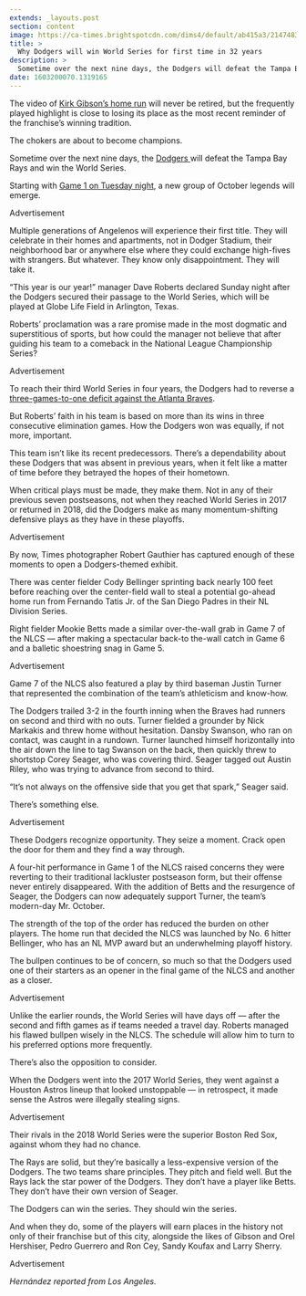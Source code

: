 ```yaml
--- 
extends: _layouts.post 
section: content 
image: https://ca-times.brightspotcdn.com/dims4/default/ab415a3/2147483647/strip/true/crop/3000x1575+0+213/resize/1200x630!/quality/90/?url=https%3A%2F%2Fcalifornia-times-brightspot.s3.amazonaws.com%2Fa0%2F35%2Fdafbb2fc4e84af74d48265e4caf3%2Fla-photos-1staff-635100-sp-dodgers-44-rcg.JPG 
title: > 
  Why Dodgers will win World Series for first time in 32 years 
description: > 
  Sometime over the next nine days, the Dodgers will defeat the Tampa Bay Rays and win the World Series.“This year is our year!” manager Dave Roberts declared Sunday night after the Dodgers secured their passage to the World Series, which will be played at Globe Life Field in Arlington, Texas.AdvertisementTo reach their third World Series in four years, the Dodgers had to reverse a three-games-to-one deficit against the Atlanta Braves.AdvertisementTheir rivals in the 2018 World Series were the superior Boston Red Sox, against whom they had no chance.The Dodgers can win the series. 
date: 1603200070.1319165 
--- 
```

<div><p>The video of <a class="link" href="https://www.latimes.com/sports/dodgers/story/2020-10-19/1988-dodgers-world-series-championship-lakers-kirk-gibson" target="_blank">Kirk Gibson&#8217;s home run</a> will never be retired, but the frequently played highlight is close to losing its place as the most recent reminder of the franchise&#8217;s winning tradition.</p><p>The chokers are about to become champions.</p><p>Sometime over the next nine days, the <a class="link" href="https://www.latimes.com/sports/dodgers" target="_blank">Dodgers </a>will defeat the Tampa Bay Rays and win the World Series.</p><p>Starting with <a class="link" href="https://www.latimes.com/sports/dodgers/story/2020-10-19/world-series-how-dodgers-and-rays-match-up-position-by-position" target="_blank">Game 1 on Tuesday night</a>, a new group of October legends will emerge.</p><p class="google-dfp-ad-caption">Advertisement</p>
    <p id="google-ad5c6a1091-cf6a-40fa-8331-fc6b1b2cab91" class="google-dfp-ad injected">
        <p class="google-dfp-ad-placeholder"></p>
    </p>
<p>Multiple generations of Angelenos will experience their first title. They will celebrate in their homes and apartments, not in Dodger Stadium, their neighborhood bar or anywhere else where they could exchange high-fives with strangers. But whatever. They know only disappointment. They will take it.</p><p>&#8220;This year is our year!&#8221; manager Dave Roberts declared Sunday night after the Dodgers secured their passage to the World Series, which will be played at Globe Life Field in Arlington, Texas.</p><p>Roberts&#8217; proclamation was a rare promise made in the most dogmatic and superstitious of sports, but how could the manager not believe that after guiding his team to a comeback in the National League Championship Series?</p><p class="google-dfp-ad-caption">Advertisement</p>
    <p id="google-ad510f952f-9976-41c2-bc21-eb39b1a62080" class="google-dfp-ad injected">
        <p class="google-dfp-ad-placeholder"></p>
    </p>
<p></p><p id="nativo_1"></p><p>To reach their third World Series in four years, the Dodgers had to reverse a <a class="link" href="https://www.latimes.com/sports/dodgers/story/2020-10-18/justin-turner-superman-move-double-play-dodgers-braves-nlcs-game-7" target="_blank">three-games-to-one deficit against the Atlanta Braves</a>.</p><p>But Roberts&#8217; faith in his team is based on more than its wins in three consecutive elimination games. How the Dodgers won was equally, if not more, important.</p><p>This team isn&#8217;t like its recent predecessors. There&#8217;s a dependability about these Dodgers that was absent in previous years, when it felt like a matter of time before they betrayed the hopes of their hometown.</p><p>When critical plays must be made, they make them. Not in any of their previous seven postseasons, not when they reached World Series in 2017 or returned in 2018, did the Dodgers make as many momentum-shifting defensive plays as they have in these playoffs.</p><p class="google-dfp-ad-caption">Advertisement</p>
    <p id="google-ad472e866a-7f02-4201-bfa1-cd4497ad6105" class="google-dfp-ad injected">
        <p class="google-dfp-ad-placeholder"></p>
    </p>
<p>By now, Times photographer Robert Gauthier has captured enough of these moments to open a Dodgers-themed exhibit.</p><p>There was center fielder Cody Bellinger sprinting back nearly 100 feet before reaching over the center-field wall to steal a potential go-ahead home run from Fernando Tatis Jr. of the San Diego Padres in their NL Division Series.</p><p>Right fielder Mookie Betts made a similar over-the-wall grab in Game 7 of the NLCS &#8212; after making a spectacular back-to the-wall catch in Game 6 and a balletic shoestring snag in Game 5.</p><p class="google-dfp-ad-caption">Advertisement</p>
    <p id="google-ad8c492914-ab67-4a97-9808-e3c8b08a7b08" class="google-dfp-ad injected">
        <p class="google-dfp-ad-placeholder"></p>
    </p>
<p>Game 7 of the NLCS also featured a play by third baseman Justin Turner that represented the combination of the team&#8217;s athleticism and know-how.</p><p>The Dodgers trailed 3-2 in the fourth inning when the Braves had runners on second and third with no outs. Turner fielded a grounder by Nick Markakis and threw home without hesitation. Dansby Swanson, who ran on contact, was caught in a rundown. Turner launched himself horizontally into the air down the line to tag Swanson on the back, then quickly threw to shortstop Corey Seager, who was covering third. Seager tagged out Austin Riley, who was trying to advance from second to third.</p><p>&#8220;It&#8217;s not always on the offensive side that you get that spark,&#8221; Seager said.</p><p>There&#8217;s something else.</p><p class="google-dfp-ad-caption">Advertisement</p>
    <p id="google-ad1fd8805e-113f-4580-9ba2-1a3d43c558d1" class="google-dfp-ad injected">
        <p class="google-dfp-ad-placeholder"></p>
    </p>
<p>These Dodgers recognize opportunity. They seize a moment. Crack open the door for them and they find a way through.</p><p>A four-hit performance in Game 1 of the NLCS raised concerns they were reverting to their traditional lackluster postseason form, but their offense never entirely disappeared. With the addition of Betts and the resurgence of Seager, the Dodgers can now adequately support Turner, the team&#8217;s modern-day Mr. October.</p><p>The strength of the top of the order has reduced the burden on other players. The home run that decided the NLCS was launched by No. 6 hitter Bellinger, who has an NL MVP award but an underwhelming playoff history.</p><p>The bullpen continues to be of concern, so much so that the Dodgers used one of their starters as an opener in the final game of the NLCS and another as a closer.</p><p class="google-dfp-ad-caption">Advertisement</p>
    <p id="google-adc0d45ac5-5150-49ae-84c0-48a7a200b304" class="google-dfp-ad injected">
        <p class="google-dfp-ad-placeholder"></p>
    </p>
<p>Unlike the earlier rounds, the World Series will have days off &#8212; after the second and fifth games as if teams needed a travel day. Roberts managed his flawed bullpen wisely in the NLCS. The schedule will allow him to turn to his preferred options more frequently.</p><p>There&#8217;s also the opposition to consider.</p><p>When the Dodgers went into the 2017 World Series, they went against a Houston Astros lineup that looked unstoppable &#8212; in retrospect, it made sense the Astros were illegally stealing signs. </p><p class="google-dfp-ad-caption">Advertisement</p>
    <p id="google-ad433e6d93-d7fe-4cc2-a8ab-b31531a9bd10" class="google-dfp-ad injected">
        <p class="google-dfp-ad-placeholder"></p>
    </p>
<p>Their rivals in the 2018 World Series were the superior Boston Red Sox, against whom they had no chance.</p><p>The Rays are solid, but they&#8217;re basically a less-expensive version of the Dodgers. The two teams share principles. They pitch and field well. But the Rays lack the star power of the Dodgers. They don&#8217;t have a player like Betts. They don&#8217;t have their own version of Seager.</p><p>The Dodgers can win the series. They should win the series.</p><p>And when they do, some of the players will earn places in the history not only of their franchise but of this city, alongside the likes of Gibson and Orel Hershiser, Pedro Guerrero and Ron Cey, Sandy Koufax and Larry Sherry.</p><p class="google-dfp-ad-caption">Advertisement</p>
    <p id="google-ad3c3f7b98-0171-4fb3-81f0-e8a8a0777906" class="google-dfp-ad injected">
        <p class="google-dfp-ad-placeholder"></p>
    </p>
<p><i>Hern&#225;ndez reported from Los Angeles.</i></p></div>